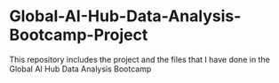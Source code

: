 # Global-AI-Hub-Data-Analysis-Bootcamp-Project
This repository includes the project and the files that I have done in the Global AI Hub Data Analysis Bootcamp
